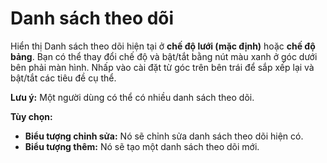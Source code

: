 # **Danh sách theo dõi**

Hiển thị Danh sách theo dõi hiện tại ở **chế độ lưới (mặc định)** hoặc **chế độ bảng**.
Bạn có thể thay đổi chế độ và bật/tắt bằng nút màu xanh ở góc dưới bên phải màn hình.
Nhấp vào cài đặt từ góc trên bên trái để sắp xếp lại và bật/tắt các tiêu đề cụ thể.

**Lưu ý:** Một người dùng có thể có nhiều danh sách theo dõi.

**Tùy chọn:**
- **Biểu tượng chỉnh sửa:** Nó sẽ chỉnh sửa danh sách theo dõi hiện có.
- **Biểu tượng thêm:** Nó sẽ tạo một danh sách theo dõi mới.
